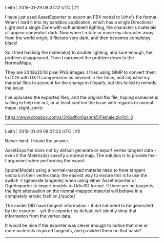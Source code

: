 Leith | 2019-01-29 08:37:12 UTC | #1

I have just used AssetExporter to export an FBX model to Urho's file format.
When I load it into my sandbox application, which has a single Directional Light and a single Zone with soft ambient lighting, the character's materials all appear somewhat dark.
Now when I rotate or move my character away from the world origin, it flickers very dark, and then becomes completey black!

So I tried hacking the material(s) to disable lighting, and sure enough, the problem disappeared.
Then I narrowed the problem down to the NormalMaps.

They are 2048x2048 pixel PNG images.
I tried using GIMP to convert them to DDS with DXT1 compression as advised in the Docs, and adjusted my material files to account for the change in filepath, but this failed to remedy the issue.

I've uploaded the exported files, and the original fbx file, hoping someone is willing to help me out, or at least confirm the issue with regards to normal maps :slight_smile:
 
https://www.dropbox.com/s/3r6xdfkv6gsnnk5/Female.zip?dl=0

-------------------------

Leith | 2019-01-29 08:37:22 UTC | #2

Never mind, I found the answer.

AssetExporter does not by default generate or export vertex tangent data - even if the Material(s) specify a normal map. The solution is to provide the -t argument when performing the export. 

[quote]Models using a normal-mapped material need to have tangent vectors in their vertex data; the easiest way to ensure this is to use the switch -t (generate tangents) when using either AssetImporter or OgreImporter to import models to Urho3D format. If there are no tangents, the light attenuation on the normal-mapped material will behave in a completely erratic fashion.[/quote]

The model DID have tangent information - it did not need to be generated by the exporter - yet the exporter by default will silently drop that information from the vertex data.

It would be nice if the exporter was clever enough to notice that one or more materials required tangents, and provided them on that basis?

-------------------------

